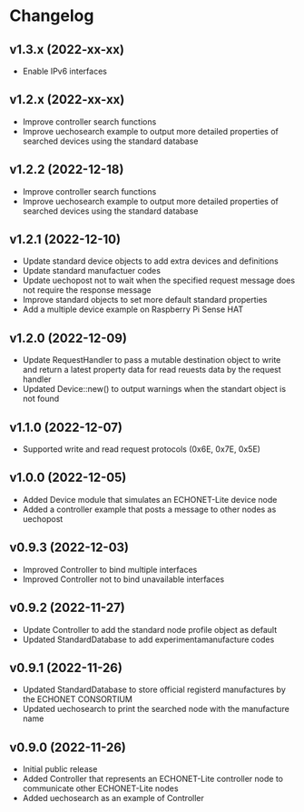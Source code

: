 # Changelog

## v1.3.x (2022-xx-xx)
- Enable IPv6 interfaces

## v1.2.x (2022-xx-xx)
- Improve controller search functions
- Improve uechosearch example to output more detailed properties of searched devices using the standard database

## v1.2.2 (2022-12-18)
- Improve controller search functions
- Improve uechosearch example to output more detailed properties of searched devices using the standard database

## v1.2.1 (2022-12-10)
- Update standard device objects to add extra devices and definitions
- Update standard manufactuer codes
- Update uechopost not to wait when the specified request message does not require the response message
- Improve standard objects to set more default standard properties
- Add a multiple device example on Raspberry Pi Sense HAT

## v1.2.0 (2022-12-09)
- Update RequestHandler to pass a mutable destination object to write and return a latest property data for read reuests data by the request handler
- Updated Device::new() to output warnings when the standart object is not found

## v1.1.0 (2022-12-07)
-  Supported write and read request protocols (0x6E, 0x7E, 0x5E)

## v1.0.0 (2022-12-05)
- Added Device module that simulates an ECHONET-Lite device node
- Added a controller example that posts a message to other nodes as uechopost

## v0.9.3 (2022-12-03)
- Improved Controller to bind multiple interfaces
- Improved Controller not to bind unavailable interfaces

## v0.9.2 (2022-11-27)
- Update Controller to add the standard node profile object as default
- Updated StandardDatabase to add experimentamanufacture codes

## v0.9.1 (2022-11-26)
- Updated StandardDatabase to store official registerd manufactures by the ECHONET CONSORTIUM
- Updated uechosearch to print the searched node with the manufacture name

## v0.9.0 (2022-11-26)
- Initial public release  
- Added Controller that represents an ECHONET-Lite controller node to communicate other ECHONET-Lite nodes
- Added uechosearch as an example of Controller
